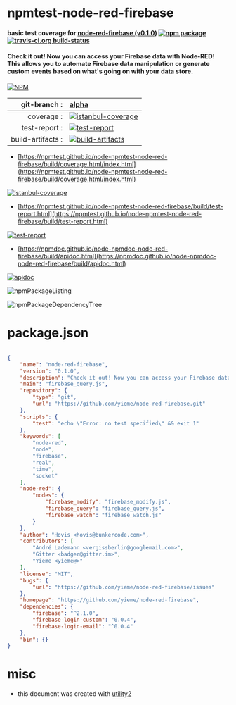 # npmtest-node-red-firebase

#### basic test coverage for  [node-red-firebase (v0.1.0)](https://github.com/yieme/node-red-firebase)  [![npm package](https://img.shields.io/npm/v/npmtest-node-red-firebase.svg?style=flat-square)](https://www.npmjs.org/package/npmtest-node-red-firebase) [![travis-ci.org build-status](https://api.travis-ci.org/npmtest/node-npmtest-node-red-firebase.svg)](https://travis-ci.org/npmtest/node-npmtest-node-red-firebase)

#### Check it out! Now you can access your Firebase data with Node-RED! This allows you to automate Firebase data manipulation or generate custom events based on what's going on with your data store.

[![NPM](https://nodei.co/npm/node-red-firebase.png?downloads=true&downloadRank=true&stars=true)](https://www.npmjs.com/package/node-red-firebase)

| git-branch : | [alpha](https://github.com/npmtest/node-npmtest-node-red-firebase/tree/alpha)|
|--:|:--|
| coverage : | [![istanbul-coverage](https://npmtest.github.io/node-npmtest-node-red-firebase/build/coverage.badge.svg)](https://npmtest.github.io/node-npmtest-node-red-firebase/build/coverage.html/index.html)|
| test-report : | [![test-report](https://npmtest.github.io/node-npmtest-node-red-firebase/build/test-report.badge.svg)](https://npmtest.github.io/node-npmtest-node-red-firebase/build/test-report.html)|
| build-artifacts : | [![build-artifacts](https://npmtest.github.io/node-npmtest-node-red-firebase/glyphicons_144_folder_open.png)](https://github.com/npmtest/node-npmtest-node-red-firebase/tree/gh-pages/build)|

- [https://npmtest.github.io/node-npmtest-node-red-firebase/build/coverage.html/index.html](https://npmtest.github.io/node-npmtest-node-red-firebase/build/coverage.html/index.html)

[![istanbul-coverage](https://npmtest.github.io/node-npmtest-node-red-firebase/build/screenCapture.buildCi.browser.%252Ftmp%252Fbuild%252Fcoverage.lib.html.png)](https://npmtest.github.io/node-npmtest-node-red-firebase/build/coverage.html/index.html)

- [https://npmtest.github.io/node-npmtest-node-red-firebase/build/test-report.html](https://npmtest.github.io/node-npmtest-node-red-firebase/build/test-report.html)

[![test-report](https://npmtest.github.io/node-npmtest-node-red-firebase/build/screenCapture.buildCi.browser.%252Ftmp%252Fbuild%252Ftest-report.html.png)](https://npmtest.github.io/node-npmtest-node-red-firebase/build/test-report.html)

- [https://npmdoc.github.io/node-npmdoc-node-red-firebase/build/apidoc.html](https://npmdoc.github.io/node-npmdoc-node-red-firebase/build/apidoc.html)

[![apidoc](https://npmdoc.github.io/node-npmdoc-node-red-firebase/build/screenCapture.buildCi.browser.%252Ftmp%252Fbuild%252Fapidoc.html.png)](https://npmdoc.github.io/node-npmdoc-node-red-firebase/build/apidoc.html)

![npmPackageListing](https://npmtest.github.io/node-npmtest-node-red-firebase/build/screenCapture.npmPackageListing.svg)

![npmPackageDependencyTree](https://npmtest.github.io/node-npmtest-node-red-firebase/build/screenCapture.npmPackageDependencyTree.svg)



# package.json

```json

{
    "name": "node-red-firebase",
    "version": "0.1.0",
    "description": "Check it out! Now you can access your Firebase data with Node-RED! This allows you to automate Firebase data manipulation or generate custom events based on what's going on with your data store.",
    "main": "firebase_query.js",
    "repository": {
        "type": "git",
        "url": "https://github.com/yieme/node-red-firebase.git"
    },
    "scripts": {
        "test": "echo \"Error: no test specified\" && exit 1"
    },
    "keywords": [
        "node-red",
        "node",
        "firebase",
        "real",
        "time",
        "socket"
    ],
    "node-red": {
        "nodes": {
            "firebase_modify": "firebase_modify.js",
            "firebase_query": "firebase_query.js",
            "firebase_watch": "firebase_watch.js"
        }
    },
    "author": "Hovis <hovis@bunkercode.com>",
    "contributors": [
        "André Lademann <vergissberlin@googlemail.com>",
        "Gitter <badger@gitter.im>",
        "Yieme <yieme@>"
    ],
    "license": "MIT",
    "bugs": {
        "url": "https://github.com/yieme/node-red-firebase/issues"
    },
    "homepage": "https://github.com/yieme/node-red-firebase",
    "dependencies": {
        "firebase": "^2.1.0",
        "firebase-login-custom": "0.0.4",
        "firebase-login-email": "^0.0.4"
    },
    "bin": {}
}
```



# misc
- this document was created with [utility2](https://github.com/kaizhu256/node-utility2)
